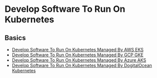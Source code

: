 # Develop Software To Run On Kubernetes

## Basics

* [Develop Software To Run On Kubernetes Managed By AWS EKS](develop-software-to-run-on-kubernetes-managed-by-aws-eks.md)
* [Develop Software To Run On Kubernetes Managed By GCP GKE](develop-software-to-run-on-kubernetes-managed-by-gcp-gke.md)
* [Develop Software To Run On Kubernetes Managed By Azure AKS](develop-software-to-run-on-kubernetes-managed-by-azure-aks.md)
* [Develop Software To Run On Kubernetes Managed By DogitalOcean Kubernetes](develop-software-to-run-on-kubernetes-managed-by-digitalocean-kubernetes.md)